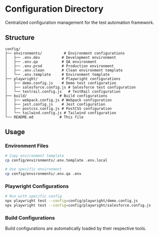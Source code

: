 # Configuration Directory

Centralized configuration management for the test automation framework.

## Structure

```
config/
├── environments/          # Environment configurations
│   ├── .env.dev          # Development environment
│   ├── .env.qa           # QA environment
│   ├── .env.prod         # Production environment
│   ├── .env.clean        # Clean environment template
│   └── .env.template     # Environment template
├── playwright/           # Playwright configurations
│   ├── demo.config.js    # Demo test configuration
│   ├── salesforce.config.js # Salesforce test configuration
│   └── testrail.config.js   # TestRail configuration
├── build/               # Build configurations
│   ├── webpack.config.js # Webpack configuration
│   ├── jest.config.js    # Jest configuration
│   ├── postcss.config.js # PostCSS configuration
│   └── tailwind.config.js # Tailwind configuration
└── README.md            # This file
```

## Usage

### Environment Files
```bash
# Copy environment template
cp config/environments/.env.template .env.local

# Use specific environment
cp config/environments/.env.qa .env
```

### Playwright Configurations
```bash
# Run with specific config
npx playwright test --config=config/playwright/demo.config.js
npx playwright test --config=config/playwright/salesforce.config.js
```

### Build Configurations
Build configurations are automatically loaded by their respective tools.